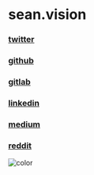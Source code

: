 # sean.vision

### [twitter](https://twitter.com/breadofsean)

### [github](https://github.com/seanavery)

### [gitlab](https://gitlab.com/seanpaul)

### [linkedin](https://www.linkedin.com/in/sean-pollock/)

### [medium](https://medium.com/@_seanavery)

### [reddit](https://www.reddit.com/user/breadofsean)

![color](#FFFFFF)
